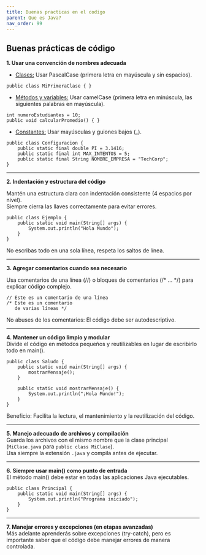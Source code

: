 ```yaml
---
title: Buenas practicas en el codigo
parent: Que es Java?
nav_order: 99
---
```


## **Buenas prácticas de código**

**1. Usar una convención de nombres adecuada**

- <u>Clases:</u> Usar PascalCase (primera letra en mayúscula y sin espacios).

```
public class MiPrimeraClase { }
```


- <u>Métodos y variables:</u> Usar camelCase (primera letra en minúscula, las siguientes palabras en mayúscula).

```
int numeroEstudiantes = 10;
public void calcularPromedio() { }
```


- <u>Constantes:</u> Usar mayúsculas y guiones bajos (_).

```
public class Configuracion {
    public static final double PI = 3.1416;
    public static final int MAX_INTENTOS = 5;
    public static final String NOMBRE_EMPRESA = "TechCorp";
}

```
* * *


**2. Indentación y estructura del código**

Mantén una estructura clara con indentación consistente (4 espacios por nivel).  
Siempre cierra las llaves correctamente para evitar errores.

```
public class Ejemplo {
    public static void main(String[] args) {
        System.out.println("Hola Mundo");
    }
}
```

No escribas todo en una sola línea, respeta los saltos de línea.

* * *

**3. Agregar comentarios cuando sea necesario**

Usa comentarios de una línea (//) o bloques de comentarios (/* ... */) para explicar código complejo.

```
// Este es un comentario de una línea
/* Este es un comentario
   de varias líneas */
```
No abuses de los comentarios: El código debe ser autodescriptivo.

* * *

**4. Mantener un código limpio y modular**  
Divide el código en métodos pequeños y reutilizables en lugar de escribirlo todo en main().

```
public class Saludo {
    public static void main(String[] args) {
        mostrarMensaje();
    }

    public static void mostrarMensaje() {
        System.out.println("¡Hola Mundo!");
    }
}
```  
Beneficio: Facilita la lectura, el mantenimiento y la reutilización del código.

* * *

**5. Manejo adecuado de archivos y compilación**  
Guarda los archivos con el mismo nombre que la clase principal (`MiClase.java` para `public class MiClase`).  
Usa siempre la extensión `.java` y compila antes de ejecutar.

* * *

**6. Siempre usar main() como punto de entrada**  
El método main() debe estar en todas las aplicaciones Java ejecutables.

```
public class Principal {
    public static void main(String[] args) {
        System.out.println("Programa iniciado");
    }
}
```  

* * *

**7. Manejar errores y excepciones (en etapas avanzadas)**  
Más adelante aprenderás sobre excepciones (try-catch), pero es importante saber que el código debe manejar errores de manera controlada.

